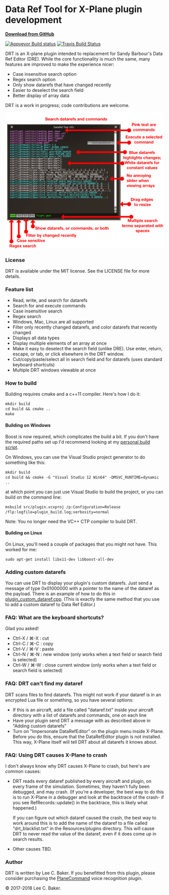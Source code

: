 # Data Ref Tool for X-Plane plugin development

**[Download from GitHub](https://github.com/leecbaker/datareftool/releases)**

[![Appveyor Build status](https://ci.appveyor.com/api/projects/status/ivs0yirbv24rb5ng?svg=true)](https://ci.appveyor.com/project/leecbaker/datareftool)
[![Travis Build Status](https://travis-ci.org/leecbaker/datareftool.svg)](https://travis-ci.org/leecbaker/datareftool)

DRT is an X-plane plugin intended to replacement for Sandy Barbour's Data Ref Editor (DRE). While the core functionality is much the same, many features are improved to make the experience nicer:

* Case insensitive search option
* Regex search option
* Only show datarefs that have changed recently
* Easier to deselect the search field
* Better display of array data

DRT is a work in progress; code contributions are welcome.

![Screenshot of data ref tool](doc/datareftool.png)

### License

DRT is available under the MIT license. See the LICENSE file for more details.

### Feature list

* Read, write, and search for datarefs
* Search for and execute commands
* Case insensitive search
* Regex search
* Windows, Mac, Linux are all supported
* Filter only recently changed datarefs, and color datarefs that recently changed
* Displays all data types
* Display multiple elements of an array at once
* Make it easy to deselect the search field (unlike DRE). Use enter, return, escape, or tab, or click elsewhere in the DRT window.
* Cut/copy/paste/select all in search field and for datarefs (uses standard keyboard shortcuts)
* Multiple DRT windows viewable at once

### How to build

Building requires cmake and a c++11 compiler. Here's how I do it:

    mkdir build
    cd build && cmake ..
    make

#### Building on Windows

Boost is now required, which complicates the build a bit. If you don't have the required paths set up I'd recommend looking at my [personal build script](build_win.bat).

On Windows, you can use the Visual Studio project generator to do something like this:

    mkdir build
    cd build && cmake -G "Visual Studio 12 Win64" -DMSVC_RUNTIME=dynamic ..

at which point you can just use Visual Studio to build the project, or you can build on the command line:

    msbuild src/plugin.vcxproj /p:Configuration=Release /flp:logfile=plugin_build.log;verbosity=normal

Note: You no longer need the VC++ CTP compiler to build DRT.

#### Building on Linux

On Linux, you'll need a couple of packages that you might not have. This worked for me:

    sudo apt-get install libx11-dev libboost-all-dev

### Adding custom datarefs

You can use DRT to display your plugin's custom datarefs. Just send a message of type 0x01000000 with a pointer to the name of the dataref as the payload. There is an example of how to do this in [plugin_custom_dataref.cpp](src/plugin_custom_dataref.cpp). (This is exactly the same method that you use to add a custom dataref to Data Ref Editor.)

### FAQ: What are the keyboard shortcuts?

Glad you asked!

* Ctrl-X / &#8984;-X : cut
* Ctrl-C / &#8984;-C : copy
* Ctrl-V / &#8984;-V : paste
* Ctrl-N / &#8984;-N : new window (only works when a text field or search field is selected)
* Ctrl-W / &#8984;-W : close current window (only works when a text field or search field is selected)

### FAQ: DRT can't find my dataref

DRT scans files to find datarefs. This might not work if your dataref is in an encrypted Lua file or something, so you have several options:

* If this is an aircraft, add a file called "dataref.txt" inside your aircraft directory with a list of datarefs and commands, one on each line
* Have your plugin send DRT a message with as described above in "Adding custom datarefs"
* Turn on "Impersonate DataRefEditor" on the plugin menu inside X-Plane. Before you do this, ensure that the DataRefEditor plugin is not installed. This way, X-Plane itself will tell DRT about all datarefs it knows about.

### FAQ: Using DRT causes X-Plane to crash

I don't always know why DRT causes X-Plane to crash, but here's are common causes:

* DRT reads every dataref published by every aircraft and plugin, on every frame of the simulation. Sometimes, they haven't fully been debugged, and may crash. (If you're a developer, the best way to do this is to run X-Plane in a debugger and look at the backtrace of the crash- if you see RefRecords::update() in the backtrace, this is likely what happened.)

  If you can figure out which dataref caused the crash, the best way to work around this is to add the name of the dataref to a file called "drt_blacklist.txt" in the Resources/plugins directory. This will cause DRT to never read the value of the dataref, even if it does come up in search results.

* Other causes TBD.

### Author

DRT is written by Lee C. Baker. If you benefitted from this plugin, please consider purchasing the [PlaneCommand](https://planecommand.com) voice recognition plugin.

&copy; 2017-2018 Lee C. Baker.